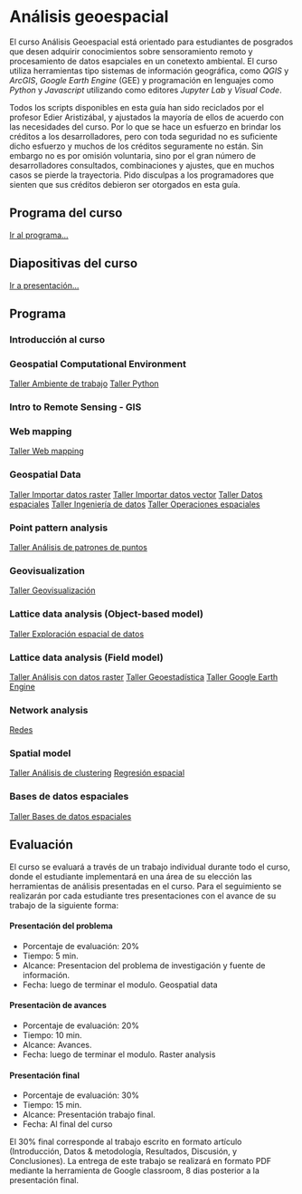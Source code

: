 # Análisis geoespacial

El curso Análisis Geoespacial está orientado para estudiantes de posgrados que desen adquirir conocimientos sobre sensoramiento remoto y procesamiento de datos esapciales en un conetexto ambiental. El curso utiliza herramientas tipo sistemas de información geográfica, como *QGIS* y *ArcGIS*, *Google Earth Engine* (GEE) y programación en lenguajes como *Python* y *Javascript* utilizando como editores *Jupyter Lab* y *Visual Code*. 

Todos los scripts disponibles en esta guía han sido reciclados por el profesor Edier Aristizábal, y ajustados la mayoría de ellos de acuerdo con las necesidades del curso. Por lo que se hace un esfuerzo en brindar los créditos a los desarrolladores, pero con toda seguridad no es suficiente dicho esfuerzo y muchos de los créditos seguramente no están. Sin embargo no es por omisión voluntaria, sino por el gran número de desarrolladores consultados, combinaciones y ajustes, que en muchos casos se pierde la trayectoria. Pido disculpas a los programadores que sienten que sus créditos debieron ser otorgados en esta guía.

## Programa del curso
[Ir al programa...](/Programa_AnalisisGeoespacial.pdf)

## Diapositivas del curso
[Ir a presentación...](/html/AnalisisGeoespacial.html)

## Programa

### Introducción al curso

### Geospatial Computational Environment
[Taller Ambiente de trabajo](/Notebooks/ComputationalEnvironment.ipynb)
[Taller Python](/Notebooks/Python.ipynb)


### Intro to Remote Sensing - GIS

### Web mapping
[Taller Web mapping](/Notebooks/WebMapping.ipynb) 

### Geospatial Data
[Taller Importar datos raster](/Notebooks/DownloadData_Raster)
[Taller Importar datos vector](/Notebooks/DownloadData_Vector.ipynb)
[Taller Datos espaciales](/Notebooks/GeospatialData.ipynb) 
[Taller Ingeniería de datos](/Notebooks/DataEngineering.ipynb) 
[Taller Operaciones espaciales](/Notebooks/SpatialOperation.ipynb) 

### Point pattern analysis
[Taller Análisis de patrones de puntos](/Notebooks/PointPatternAnalysis.ipynb) 

### Geovisualization
[Taller Geovisualización](/Notebooks/Geovisualization.ipynb)

### Lattice data analysis (Object-based model)
[Taller Exploración espacial de datos](/Notebooks/ESDA.ipynb)

### Lattice data analysis (Field model)
[Taller Análisis con datos raster](/Notebooks/Raster.ipynb) 
[Taller Geoestadística](/Notebooks/Geostatistic.ipynb) 
[Taller Google Earth Engine](/Notebooks/GEE.ipynb)

### Network analysis
[Redes](/Notebooks/Network.ipynb) 

### Spatial model
[Taller Análisis de clustering](/Notebooks/Clustering.ipynb) 
[Regresión espacial](/Notebooks/SpatialRegression.ipynb) 

### Bases de datos espaciales
[Taller Bases de datos espaciales](/Notebooks/SGDB.ipynb) 

## Evaluación
El curso se evaluará a través de un trabajo individual durante todo el curso, donde el estudiante implementará en una área de 
su elección las herramientas de análisis presentadas en el curso. Para el seguimiento se realizarán por cada estudiante tres 
presentaciones con el avance de su trabajo de la siguiente forma:

#### Presentación del problema
* Porcentaje de evaluación: 20%
* Tiempo: 5 min.
* Alcance: Presentacion del problema de investigación y fuente de información.
* Fecha: luego de terminar el modulo. Geospatial data

#### Presentaciòn de avances
* Porcentaje de evaluación: 20%
* Tiempo: 10 min.
* Alcance: Avances.
* Fecha: luego de terminar el modulo. Raster analysis

#### Presentación final
* Porcentaje de evaluación: 30%
* Tiempo: 15 min.
* Alcance: Presentación trabajo final.
* Fecha: Al final del curso

El 30% final corresponde al trabajo escrito en formato artículo (Introducción, Datos \& metodología, Resultados, Discusión, 
y Conclusiones). La entrega de este trabajo se realizará en formato PDF mediante la herramienta de Google classroom, 8 dias posterior a la presentación final.